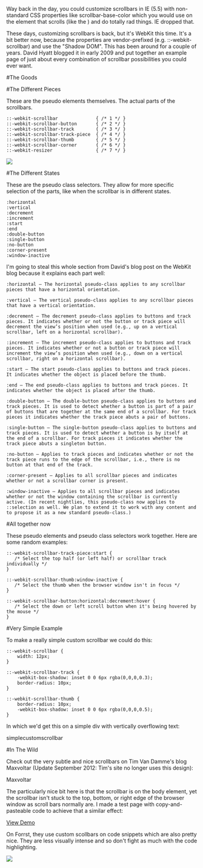 Way back in the day, you could customize scrollbars in IE (5.5) with non-standard CSS properties like scrollbar-base-color which you would use on the element that scrolls (like the <body>) and do totally rad things. IE dropped that.

These days, customizing scrollbars is back, but it's WebKit this time. It's a bit better now, because the properties are vendor-prefixed (e.g. ::-webkit-scrollbar) and use the "Shadow DOM". This has been around for a couple of years. David Hyatt blogged it in early 2009 and put together an example page of just about every combination of scrollbar possibilities you could ever want.

#The Goods

#The Different Pieces

These are the pseudo elements themselves. The actual parts of the scrollbars.

	::-webkit-scrollbar              { /* 1 */ }
	::-webkit-scrollbar-button       { /* 2 */ }
	::-webkit-scrollbar-track        { /* 3 */ }
	::-webkit-scrollbar-track-piece  { /* 4 */ }
	::-webkit-scrollbar-thumb        { /* 5 */ }
	::-webkit-scrollbar-corner       { /* 6 */ }
	::-webkit-resizer                { /* 7 */ }

![](https://github.com/onedou/DOC/blob/master/Images/201609020948.png)

#The Different States

These are the pseudo class selectors. They allow for more specific selection of the parts, like when the scrollbar is in different states.

	:horizontal
	:vertical
	:decrement
	:increment
	:start
	:end 
	:double-button
	:single-button
	:no-button
	:corner-present
	:window-inactive

I'm going to steal this whole section from David's blog post on the WebKit blog because it explains each part well:

	:horizontal – The horizontal pseudo-class applies to any scrollbar pieces that have a horizontal orientation.
	
	:vertical – The vertical pseudo-class applies to any scrollbar pieces that have a vertical orientation.
	
	:decrement – The decrement pseudo-class applies to buttons and track pieces. It indicates whether or not the button or track piece will decrement the view’s position when used (e.g., up on a vertical scrollbar, left on a horizontal scrollbar).
	
	:increment – The increment pseudo-class applies to buttons and track pieces. It indicates whether or not a button or track piece will increment the view’s position when used (e.g., down on a vertical scrollbar, right on a horizontal scrollbar).
	
	:start – The start pseudo-class applies to buttons and track pieces. It indicates whether the object is placed before the thumb.
	
	:end – The end pseudo-class applies to buttons and track pieces. It indicates whether the object is placed after the thumb.
	
	:double-button – The double-button pseudo-class applies to buttons and track pieces. It is used to detect whether a button is part of a pair of buttons that are together at the same end of a scrollbar. For track pieces it indicates whether the track piece abuts a pair of buttons.
	
	:single-button – The single-button pseudo-class applies to buttons and track pieces. It is used to detect whether a button is by itself at the end of a scrollbar. For track pieces it indicates whether the track piece abuts a singleton button.
	
	:no-button – Applies to track pieces and indicates whether or not the track piece runs to the edge of the scrollbar, i.e., there is no button at that end of the track.
	
	:corner-present – Applies to all scrollbar pieces and indicates whether or not a scrollbar corner is present.
	
	:window-inactive – Applies to all scrollbar pieces and indicates whether or not the window containing the scrollbar is currently active. (In recent nightlies, this pseudo-class now applies to ::selection as well. We plan to extend it to work with any content and to propose it as a new standard pseudo-class.)

#All together now

These pseudo elements and pseudo class selectors work together. Here are some random examples:

	::-webkit-scrollbar-track-piece:start {
	   /* Select the top half (or left half) or scrollbar track individually */
	}
	
	::-webkit-scrollbar-thumb:window-inactive {
	   /* Select the thumb when the browser window isn't in focus */
	}
	
	::-webkit-scrollbar-button:horizontal:decrement:hover {
	   /* Select the down or left scroll button when it's being hovered by the mouse */
	}

#Very Simple Example

To make a really simple custom scrollbar we could do this:

	::-webkit-scrollbar {
	    width: 12px;
	}
	 
	::-webkit-scrollbar-track {
	    -webkit-box-shadow: inset 0 0 6px rgba(0,0,0,0.3); 
	    border-radius: 10px;
	}
	 
	::-webkit-scrollbar-thumb {
	    border-radius: 10px;
	    -webkit-box-shadow: inset 0 0 6px rgba(0,0,0,0.5); 
	}

In which we'd get this on a simple div with vertically overflowing text:

simplecustomscrollbar

#In The Wild

Check out the very subtle and nice scrollbars on Tim Van Damme's blog Maxvoltar (Update September 2012: Tim's site no longer uses this design):

Maxvoltar

The particularly nice bit here is that the scrollbar is on the body element, yet the scrollbar isn't stuck to the top, bottom, or right edge of the browser window as scroll bars normally are. I made a test page with copy-and-pasteable code to achieve that a similar effect:

[View Demo](http://css-tricks.com/examples/WebKitScrollbars/)

On Forrst, they use custom scollbars on code snippets which are also pretty nice. They are less visually intense and so don't fight as much with the code highlighting.

![](https://github.com/onedou/DOC/blob/master/Images/201609020945.png)